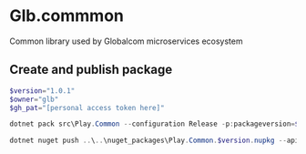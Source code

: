 # Glb.commmon

Common library used by Globalcom microservices ecosystem

## Create and publish package

```powershell
$version="1.0.1"
$owner="glb"
$gh_pat="[personal access token here]"

dotnet pack src\Play.Common --configuration Release -p:packageversion=$version -p:RepositoryUrl=https://github.com/$owner/play.common -o ..\..\nuget_packages

dotnet nuget push ..\..\nuget_packages\Play.Common.$version.nupkg --api-key $gh_pat --source "github"

```
